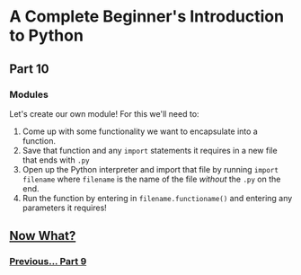 # A Complete Beginner's Introduction to Python

## Part 10

### Modules

Let's create our own module! For this we'll need to:

1. Come up with some functionality we want to encapsulate into a function.
2. Save that function and any `import` statements it requires in a new file that ends with `.py`
3. Open up the Python interpreter and import that file by running `import filename` where `filename` is the name of the file *without* the `.py` on the end.
4. Run the function by entering in `filename.functioname()` and entering any parameters it requires!

## [Now What?](nowwhat.md)

### [Previous... Part 9](part9.md)